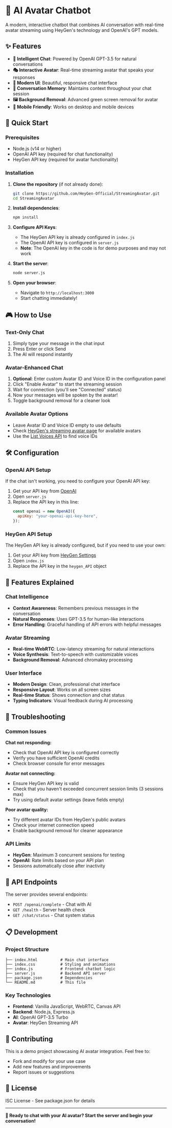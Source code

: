 # 🤖 AI Avatar Chatbot

A modern, interactive chatbot that combines AI conversation with real-time avatar streaming using HeyGen's technology and OpenAI's GPT models.

## ✨ Features

- **💬 Intelligent Chat**: Powered by OpenAI GPT-3.5 for natural conversations
- **🎭 Interactive Avatar**: Real-time streaming avatar that speaks your responses
- **🎨 Modern UI**: Beautiful, responsive chat interface
- **🔄 Conversation Memory**: Maintains context throughout your chat session
- **🖼️ Background Removal**: Advanced green screen removal for avatar
- **📱 Mobile Friendly**: Works on desktop and mobile devices

## 🚀 Quick Start

### Prerequisites
- Node.js (v14 or higher)
- OpenAI API key (required for chat functionality)
- HeyGen API key (required for avatar functionality)

### Installation

1. **Clone the repository** (if not already done):
   ```bash
   git clone https://github.com/HeyGen-Official/StreamingAvatar.git
   cd StreamingAvatar
   ```

2. **Install dependencies**:
   ```bash
   npm install
   ```

3. **Configure API Keys**:
   - The HeyGen API key is already configured in `index.js`
   - The OpenAI API key is configured in `server.js`
   - **Note**: The OpenAI key in the code is for demo purposes and may not work

4. **Start the server**:
   ```bash
   node server.js
   ```

5. **Open your browser**:
   - Navigate to `http://localhost:3000`
   - Start chatting immediately!

## 🎮 How to Use

### Text-Only Chat
1. Simply type your message in the chat input
2. Press Enter or click Send
3. The AI will respond instantly

### Avatar-Enhanced Chat
1. **Optional**: Enter custom Avatar ID and Voice ID in the configuration panel
2. Click "Enable Avatar" to start the streaming session
3. Wait for connection (you'll see "Connected" status)
4. Now your messages will be spoken by the avatar!
5. Toggle background removal for a cleaner look

### Available Avatar Options
- Leave Avatar ID and Voice ID empty to use defaults
- Check [HeyGen's streaming avatar page](https://app.heygen.com/streaming-avatar) for available avatars
- Use the [List Voices API](https://docs.heygen.com/reference/list-voices-v2) to find voice IDs

## 🛠️ Configuration

### OpenAI API Setup
If the chat isn't working, you need to configure your OpenAI API key:

1. Get your API key from [OpenAI](https://platform.openai.com/api-keys)
2. Open `server.js`
3. Replace the API key in this line:
   ```javascript
   const openai = new OpenAI({
     apiKey: "your-openai-api-key-here",
   });
   ```

### HeyGen API Setup
The HeyGen API key is already configured, but if you need to use your own:

1. Get your API key from [HeyGen Settings](https://app.heygen.com/settings?nav=API)
2. Open `index.js`
3. Replace the API key in the `heygen_API` object

## 🔧 Features Explained

### Chat Intelligence
- **Context Awareness**: Remembers previous messages in the conversation
- **Natural Responses**: Uses GPT-3.5 for human-like interactions
- **Error Handling**: Graceful handling of API errors with helpful messages

### Avatar Streaming
- **Real-time WebRTC**: Low-latency streaming for natural interactions
- **Voice Synthesis**: Text-to-speech with customizable voices
- **Background Removal**: Advanced chromakey processing

### User Interface
- **Modern Design**: Clean, professional chat interface
- **Responsive Layout**: Works on all screen sizes
- **Real-time Status**: Shows connection and chat status
- **Typing Indicators**: Visual feedback during AI processing

## 🚨 Troubleshooting

### Common Issues

**Chat not responding:**
- Check that OpenAI API key is configured correctly
- Verify you have sufficient OpenAI credits
- Check browser console for error messages

**Avatar not connecting:**
- Ensure HeyGen API key is valid
- Check that you haven't exceeded concurrent session limits (3 sessions max)
- Try using default avatar settings (leave fields empty)

**Poor avatar quality:**
- Try different avatar IDs from HeyGen's public avatars
- Check your internet connection speed
- Enable background removal for cleaner appearance

### API Limits
- **HeyGen**: Maximum 3 concurrent sessions for testing
- **OpenAI**: Rate limits based on your API plan
- Sessions automatically close after inactivity

## 🔗 API Endpoints

The server provides several endpoints:

- `POST /openai/complete` - Chat with AI
- `GET /health` - Server health check
- `GET /chat/status` - Chat system status

## 📋 Development

### Project Structure
```
├── index.html          # Main chat interface
├── index.css           # Styling and animations
├── index.js            # Frontend chatbot logic
├── server.js           # Backend API server
├── package.json        # Dependencies
└── README.md           # This file
```

### Key Technologies
- **Frontend**: Vanilla JavaScript, WebRTC, Canvas API
- **Backend**: Node.js, Express.js
- **AI**: OpenAI GPT-3.5 Turbo
- **Avatar**: HeyGen Streaming API

## 🤝 Contributing

This is a demo project showcasing AI avatar integration. Feel free to:
- Fork and modify for your use case
- Add new features and improvements
- Report issues or suggestions

## 📄 License

ISC License - See package.json for details

---

**🎉 Ready to chat with your AI avatar? Start the server and begin your conversation!**
